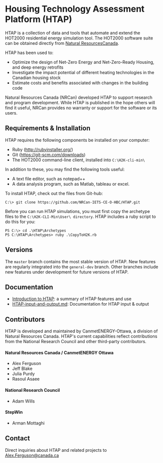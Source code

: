 
Housing Technology Assessment Platform (HTAP)
=============================================

HTAP is a collection of data and tools that automate and extend the HOT2000
residential energy simulation tool. The HOT2000 software suite can be obtained
directly from [Natural ResourcesCanada](https://www.nrcan.gc.ca/energy/efficiency/homes/20596). 

HTAP has been used to:
 -  Optimize the design of Net-Zero Energy and Net-Zero-Ready Housing,  and deep
    energy retrofits
 -  Investigate the impact potential of different heating technologies 
    in the Canadian housing stock
 -  Estimate costs and benefits associated with changes in the building 
    code

Natural Resources Canada (NRCan) developed HTAP to support research and program
development. While HTAP is published in the hope others will find it useful,
NRCan provides no warranty or support  for the software or its users. 

## Requirements & Installation ##

HTAP requires the following components be installed on your computer:
 -  Ruby (http://rubyinstaller.org/)
 -  Git (https://git-scm.com/downloads)
 -  The HOT2000 command-line client, installed into `C:\H2K-cli-min\` 

In addition to these, you may find the following tools useful: 
 -  A text file editor, such as notepad++ 
 -  A data analysis program, such as Matlab, tableau or excel. 

To install HTAP, check out the files from Git-hub:

    C:\> git clone https://github.com/NRCan-IETS-CE-O-HBC/HTAP.git


Before you can run HTAP simulations, you must first copy the archetype files to the 
`C:\H2K-CLI-Min\User\ directory`. HTAP includes a ruby script to do this for you:

    PS C:\> cd .\HTAP\Archetypes
    PS C:\HTAP\Archetypes> ruby .\CopyToH2K.rb


## Versions ##

The `master` branch contains the most stable version of HTAP. New features are
regularly integrated  into the `general-dev` branch. Other branches include new
features under development for future versions of HTAP.

## Documentation ##

 - [Introduction to HTAP](./doc/Introduction%20to%20HTAP.docx): a summary of 
   HTAP features and use
 - [HTAP-input-and-output.md](./doc/HTAP-input-and-output.md): Documentation 
   for HTAP input & output

## Contributors ##

HTAP is developed and maintained by CanmetENERGY-Ottawa, a division of Natural
Resources Canada. HTAP's current capabilities reflect contributions from the 
National Research Council and other third-party contributors. 

#### Natural Resources Canada / CanmetENERGY Ottawa ####

 - Alex Ferguson
 - Jeff Blake 
 - Julia Purdy 
 - Rasoul Asaee

#### National Research Council ####

 - Adam Wills 

#### StepWin ####

 - Arman Mottaghi

## Contact ##

Direct inquiries about HTAP and related projects to Alex.Ferguson@canada.ca

